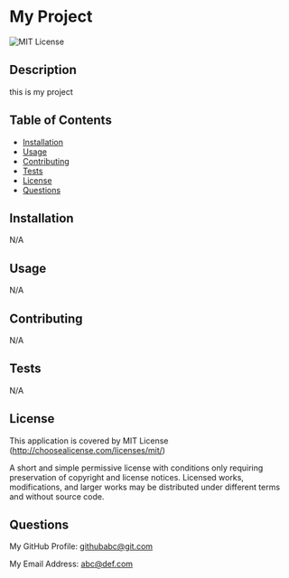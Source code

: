# My Project

![MIT License](https://img.shields.io/badge/license-MIT_License-brightgreen)

## Description

this is my project

## Table of Contents

- [Installation](#installation)
- [Usage](#usage)
- [Contributing](#contributing)
- [Tests](#tests)
- [License](#license)
- [Questions](#questions)

## Installation

N/A
    
## Usage

N/A

## Contributing

N/A

## Tests

N/A

## License

This application is covered by MIT License (http://choosealicense.com/licenses/mit/) 

A short and simple permissive license with conditions only requiring preservation of copyright and license notices. Licensed works, modifications, and larger works may be distributed under different terms and without source code.


## Questions

My GitHub Profile: githubabc@git.com 

My Email Address: abc@def.com


